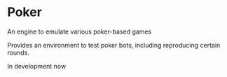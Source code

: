 # Poker
An engine to emulate various poker-based games

Provides an environment to test poker bots, including reproducing certain rounds.  

In development now
